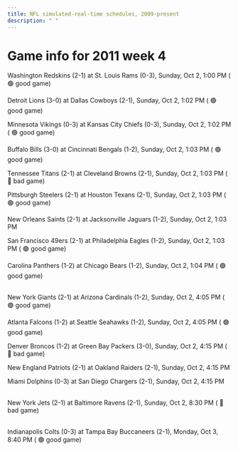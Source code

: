 ```yaml
---
title: NFL simulated-real-time schedules, 2009-present
description: " "
---
```


# Game info for 2011 week 4

Washington Redskins (2-1) at St. Louis Rams (0-3), Sunday, Oct 2, 1:00 PM (	:green_circle: good game)

Detroit Lions (3-0) at Dallas Cowboys (2-1), Sunday, Oct 2, 1:02 PM (	:green_circle: good game)

Minnesota Vikings (0-3) at Kansas City Chiefs (0-3), Sunday, Oct 2, 1:02 PM (	:green_circle: good game)

Buffalo Bills (3-0) at Cincinnati Bengals (1-2), Sunday, Oct 2, 1:03 PM (	:green_circle: good game)

Tennessee Titans (2-1) at Cleveland Browns (2-1), Sunday, Oct 2, 1:03 PM (	:red_circle: bad game)

Pittsburgh Steelers (2-1) at Houston Texans (2-1), Sunday, Oct 2, 1:03 PM (	:green_circle: good game)

New Orleans Saints (2-1) at Jacksonville Jaguars (1-2), Sunday, Oct 2, 1:03 PM

San Francisco 49ers (2-1) at Philadelphia Eagles (1-2), Sunday, Oct 2, 1:03 PM (	:green_circle: good game)

Carolina Panthers (1-2) at Chicago Bears (1-2), Sunday, Oct 2, 1:04 PM (	:green_circle: good game)

<br/>New York Giants (2-1) at Arizona Cardinals (1-2), Sunday, Oct 2, 4:05 PM (	:green_circle: good game)

Atlanta Falcons (1-2) at Seattle Seahawks (1-2), Sunday, Oct 2, 4:05 PM (	:green_circle: good game)

Denver Broncos (1-2) at Green Bay Packers (3-0), Sunday, Oct 2, 4:15 PM (	:red_circle: bad game)

New England Patriots (2-1) at Oakland Raiders (2-1), Sunday, Oct 2, 4:15 PM

Miami Dolphins (0-3) at San Diego Chargers (2-1), Sunday, Oct 2, 4:15 PM

<br/>New York Jets (2-1) at Baltimore Ravens (2-1), Sunday, Oct 2, 8:30 PM (	:red_circle: bad game)

<br/>Indianapolis Colts (0-3) at Tampa Bay Buccaneers (2-1), Monday, Oct 3, 8:40 PM (	:green_circle: good game)

